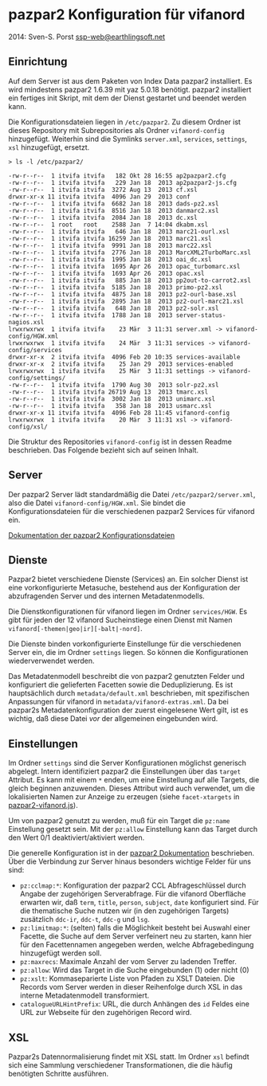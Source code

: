 # pazpar2 Konfiguration für vifanord

2014: Sven-S. Porst <ssp-web@earthlingsoft.net>


## Einrichtung
Auf dem Server ist aus dem Paketen von Index Data pazpar2 installiert. Es wird mindestens pazpar2 1.6.39 mit yaz 5.0.18 benötigt. pazpar2 installiert ein fertiges init Skript, mit dem der Dienst gestartet und beendet werden kann.

Die Konfigurationsdateien liegen in `/etc/pazpar2`. Zu diesem Ordner ist dieses Repository mit Subrepositories als Ordner `vifanord-config` hinzugefügt. Weiterhin sind die Symlinks `server.xml`, `services`, `settings`, `xsl` hinzugefügt, ersetzt.

	> ls -l /etc/pazpar2/

	-rw-r--r--  1 itvifa itvifa   182 Okt 28 16:55 ap2pazpar2.cfg
	-rw-r--r--  1 itvifa itvifa   229 Jan 18  2013 ap2pazpar2-js.cfg
	-rw-r--r--  1 itvifa itvifa  3272 Aug 13  2013 cf.xsl
	drwxr-xr-x 11 itvifa itvifa  4096 Jan 29  2013 conf
	-rw-r--r--  1 itvifa itvifa  6682 Jan 18  2013 dads-pz2.xsl
	-rw-r--r--  1 itvifa itvifa  8516 Jan 18  2013 danmarc2.xsl
	-rw-r--r--  1 itvifa itvifa  2084 Jan 18  2013 dc.xsl
	-rw-r--r--  1 root   root    2588 Jan  7 14:04 dkabm.xsl
	-rw-r--r--  1 itvifa itvifa   646 Jan 18  2013 marc21-ourl.xsl
	-rw-r--r--  1 itvifa itvifa 16259 Jan 18  2013 marc21.xsl
	-rw-r--r--  1 itvifa itvifa  9991 Jan 18  2013 marc22.xsl
	-rw-r--r--  1 itvifa itvifa  2776 Jan 18  2013 MarcXML2TurboMarc.xsl
	-rw-r--r--  1 itvifa itvifa  1995 Jan 18  2013 oai_dc.xsl
	-rw-r--r--  1 itvifa itvifa  1695 Apr 26  2013 opac_turbomarc.xsl
	-rw-r--r--  1 itvifa itvifa  1693 Apr 26  2013 opac.xsl
	-rw-r--r--  1 itvifa itvifa   885 Jan 18  2013 pp2out-to-carrot2.xsl
	-rw-r--r--  1 itvifa itvifa  5185 Jan 18  2013 primo-pz2.xsl
	-rw-r--r--  1 itvifa itvifa  4875 Jan 18  2013 pz2-ourl-base.xsl
	-rw-r--r--  1 itvifa itvifa  2895 Jan 18  2013 pz2-ourl-marc21.xsl
	-rw-r--r--  1 itvifa itvifa   648 Jan 18  2013 pz2-solr.xsl
	-rw-r--r--  1 itvifa itvifa  1788 Jan 18  2013 server-status-nagios.xsl
	lrwxrwxrwx  1 itvifa itvifa    23 Mär  3 11:31 server.xml -> vifanord-config/HGW.xml
	lrwxrwxrwx  1 itvifa itvifa    24 Mär  3 11:31 services -> vifanord-config/services
	drwxr-xr-x  2 itvifa itvifa  4096 Feb 20 10:35 services-available
	drwxr-xr-x  2 itvifa itvifa    25 Jan 29  2013 services-enabled
	lrwxrwxrwx  1 itvifa itvifa    25 Mär  3 11:31 settings -> vifanord-config/settings/
	-rw-r--r--  1 itvifa itvifa  1790 Aug 30  2013 solr-pz2.xsl
	-rw-r--r--  1 itvifa itvifa 26719 Aug 13  2013 tmarc.xsl
	-rw-r--r--  1 itvifa itvifa  3002 Jan 18  2013 unimarc.xsl
	-rw-r--r--  1 itvifa itvifa   358 Jan 18  2013 usmarc.xsl
	drwxr-xr-x 11 itvifa itvifa  4096 Feb 28 11:45 vifanord-config
	lrwxrwxrwx  1 itvifa itvifa    20 Mär  3 11:31 xsl -> vifanord-config/xsl/


Die Struktur des Repositories `vifanord-config` ist in dessen Readme beschrieben. Das Folgende bezieht sich auf seinen Inhalt.


## Server

Der pazpar2 Server lädt standardmäßig die Datei `/etc/pazpar2/server.xml`, also die Datei `vifanord-config/HGW.xml`. Sie bindet die Konfigurationsdateien für die verschiedenen pazpar2 Services für vifanord ein.

[Dokumentation der pazpar2 Konfigurationsdateien](http://www.indexdata.com/pazpar2/doc/pazpar2_conf.html)

## Dienste

Pazpar2 bietet verschiedene Dienste (Services) an. Ein solcher Dienst ist eine vorkonfigurierte Metasuche, bestehend aus der Konfiguration der abzufragenden Server und des internen Metadatenmodells.

Die Dienstkonfigurationen für vifanord liegen im Ordner `services/HGW`. Es gibt für jeden der 12 vifanord Sucheinstiege einen Dienst mit Namen `vifanord[-themen|geo|ir][-balt|-nord]`.

Die Dienste binden vorkonfigurierte Einstellunge für die verschiedenen Server ein, die im Ordner `settings` liegen. So können die Konfigurationen wiederverwendet werden.

Das Metadatenmodell beschreibt die von pazpar2 genutzten Felder und konfiguriert die gelieferten Facetten sowie die Deduplizierung. Es ist hauptsächlich durch `metadata/default.xml` beschrieben, mit spezifischen Anpassungen für vifanord in `metadata/vifanord-extras.xml`. Da bei pazpar2s Metadatenkonfiguration der zuerst eingelesene Wert gilt, ist es wichtig, daß diese Datei _vor_ der allgemeinen eingebunden wird.


## Einstellungen

Im Ordner `settings` sind die Server Konfigurationen möglichst generisch abgelegt. Intern identifiziert pazpar2 die Einstellungen über das `target` Attribut. Es kann mit einem `*` enden, um eine Einstellung auf alle Targets, die gleich beginnen anzuwenden. Dieses Attribut wird auch verwendet, um die lokalisierten Namen zur Anzeige zu erzeugen (siehe `facet-xtargets` in  [pazpar2-vifanord.js](https://github.com/ssp/vifanord-pazpar2-typo3/blob/master/pazpar2-vifanord.js)).

Um von pazpar2 genutzt zu werden, muß für ein Target die `pz:name` Einstellung gesetzt sein. Mit der `pz:allow` Einstellung kann das Target durch den Wert 0/1 deaktiviert/aktiviert werden.

Die generelle Konfiguration ist in der [pazpar2 Dokumentation](http://www.indexdata.com/pazpar2/doc/pazpar2_conf.html) beschrieben. Über die Verbindung zur Server hinaus besonders wichtige Felder für uns sind:

* `pz:cclmap:*`: Konfiguration der pazpar2 CCL Abfrageschlüssel durch Angabe der zugehörigen Serverabfrage. Für die vifanord Oberfläche erwarten wir, daß `term`, `title`, `person`, `subject`, `date` konfiguriert sind. Für die thematische Suche nutzen wir (in den zugehörigen Targets) zusätzlich `ddc-ir`, `ddc-t`, `ddc-g` und `lsg`.
* `pz:limitmap:*`: (selten) falls die Möglichkeit besteht bei Auswahl einer Facette, die Suche auf dem Server verfeinert neu zu starten, kann hier für den Facettennamen angegeben werden, welche Abfragebedingung hinzugefügt werden soll.
* `pz:maxrecs`: Maximale Anzahl der vom Server zu ladenden Treffer.
* `pz:allow`: Wird das Target in die Suche eingebunden (1) oder nicht (0)
* `pz:xslt`: Kommaseparierte Liste von Pfaden zu XSLT Dateien. Die Records vom Server werden in dieser Reihenfolge durch XSL in das interne Metadatenmodell transformiert.
* `catalogueURLHintPrefix`: URL, die durch Anhängen des `id` Feldes eine URL zur Webseite für den zugehörigen Record wird.


## XSL

Pazpar2s Datennormalisierung findet mit XSL statt. Im Ordner `xsl` befindt sich eine Sammlung verschiedener Transformationen, die die häufig benötigten Schritte ausführen.
